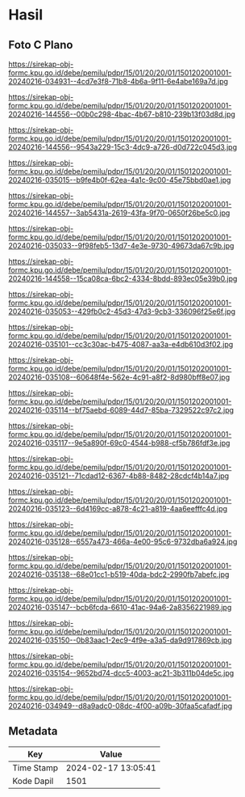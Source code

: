 # Hasil

## Foto C Plano

https://sirekap-obj-formc.kpu.go.id/debe/pemilu/pdpr/15/01/20/20/01/1501202001001-20240216-034931--4cd7e3f8-71b8-4b6a-9f11-6e4abe169a7d.jpg

https://sirekap-obj-formc.kpu.go.id/debe/pemilu/pdpr/15/01/20/20/01/1501202001001-20240216-144556--00b0c298-4bac-4b67-b810-239b13f03d8d.jpg

https://sirekap-obj-formc.kpu.go.id/debe/pemilu/pdpr/15/01/20/20/01/1501202001001-20240216-144556--9543a229-15c3-4dc9-a726-d0d722c045d3.jpg

https://sirekap-obj-formc.kpu.go.id/debe/pemilu/pdpr/15/01/20/20/01/1501202001001-20240216-035015--b9fe4b0f-62ea-4a1c-9c00-45e75bbd0ae1.jpg

https://sirekap-obj-formc.kpu.go.id/debe/pemilu/pdpr/15/01/20/20/01/1501202001001-20240216-144557--3ab5431a-2619-43fa-9f70-0650f26be5c0.jpg

https://sirekap-obj-formc.kpu.go.id/debe/pemilu/pdpr/15/01/20/20/01/1501202001001-20240216-035033--9f98feb5-13d7-4e3e-9730-49673da67c9b.jpg

https://sirekap-obj-formc.kpu.go.id/debe/pemilu/pdpr/15/01/20/20/01/1501202001001-20240216-144558--15ca08ca-6bc2-4334-8bdd-893ec05e39b0.jpg

https://sirekap-obj-formc.kpu.go.id/debe/pemilu/pdpr/15/01/20/20/01/1501202001001-20240216-035053--429fb0c2-45d3-47d3-9cb3-336096f25e6f.jpg

https://sirekap-obj-formc.kpu.go.id/debe/pemilu/pdpr/15/01/20/20/01/1501202001001-20240216-035101--cc3c30ac-b475-4087-aa3a-e4db610d3f02.jpg

https://sirekap-obj-formc.kpu.go.id/debe/pemilu/pdpr/15/01/20/20/01/1501202001001-20240216-035108--60648f4e-562e-4c91-a8f2-8d980bff8e07.jpg

https://sirekap-obj-formc.kpu.go.id/debe/pemilu/pdpr/15/01/20/20/01/1501202001001-20240216-035114--bf75aebd-6089-44d7-85ba-7329522c97c2.jpg

https://sirekap-obj-formc.kpu.go.id/debe/pemilu/pdpr/15/01/20/20/01/1501202001001-20240216-035117--9e5a890f-69c0-4544-b988-cf5b786fdf3e.jpg

https://sirekap-obj-formc.kpu.go.id/debe/pemilu/pdpr/15/01/20/20/01/1501202001001-20240216-035121--71cdad12-6367-4b88-8482-28cdcf4b14a7.jpg

https://sirekap-obj-formc.kpu.go.id/debe/pemilu/pdpr/15/01/20/20/01/1501202001001-20240216-035123--6d4169cc-a878-4c21-a819-4aa6eefffc4d.jpg

https://sirekap-obj-formc.kpu.go.id/debe/pemilu/pdpr/15/01/20/20/01/1501202001001-20240216-035128--6557a473-466a-4e00-95c6-9732dba6a924.jpg

https://sirekap-obj-formc.kpu.go.id/debe/pemilu/pdpr/15/01/20/20/01/1501202001001-20240216-035138--68e01cc1-b519-40da-bdc2-2990fb7abefc.jpg

https://sirekap-obj-formc.kpu.go.id/debe/pemilu/pdpr/15/01/20/20/01/1501202001001-20240216-035147--bcb6fcda-6610-41ac-94a6-2a8356221989.jpg

https://sirekap-obj-formc.kpu.go.id/debe/pemilu/pdpr/15/01/20/20/01/1501202001001-20240216-035150--0b83aac1-2ec9-4f9e-a3a5-da9d917869cb.jpg

https://sirekap-obj-formc.kpu.go.id/debe/pemilu/pdpr/15/01/20/20/01/1501202001001-20240216-035154--9652bd74-dcc5-4003-ac21-3b311b04de5c.jpg

https://sirekap-obj-formc.kpu.go.id/debe/pemilu/pdpr/15/01/20/20/01/1501202001001-20240216-034949--d8a9adc0-08dc-4f00-a09b-30faa5cafadf.jpg


## Metadata

| Key        | Value               |
| ---------- | ------------------- |
| Time Stamp | 2024-02-17 13:05:41 |
| Kode Dapil | 1501                |



